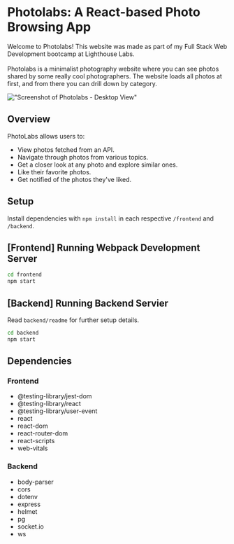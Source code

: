 # Photolabs: A React-based Photo Browsing App
Welcome to Photolabs! This website was made as part of my Full Stack Web Development bootcamp at Lighthouse Labs.
<br/><br/>
Photolabs is a minimalist photography website where you can see photos shared by some really cool photographers. The website loads all photos at first, and from there you can drill down by category.

!["Screenshot of Photolabs - Desktop View"](https://github.com/tusharhchhabra/photolabs-starter/blob/main/screenshot.jpg?raw=true)

## Overview
PhotoLabs allows users to:

* View photos fetched from an API.
* Navigate through photos from various topics.
* Get a closer look at any photo and explore similar ones.
* Like their favorite photos.
* Get notified of the photos they've liked.

## Setup

Install dependencies with `npm install` in each respective `/frontend` and `/backend`.

## [Frontend] Running Webpack Development Server

```sh
cd frontend
npm start
```

## [Backend] Running Backend Servier

Read `backend/readme` for further setup details.

```sh
cd backend
npm start
```

## Dependencies

### Frontend
* @testing-library/jest-dom
* @testing-library/react
* @testing-library/user-event
* react
* react-dom
* react-router-dom
* react-scripts
* web-vitals

### Backend
* body-parser
* cors
* dotenv
* express
* helmet
* pg
* socket.io
* ws
